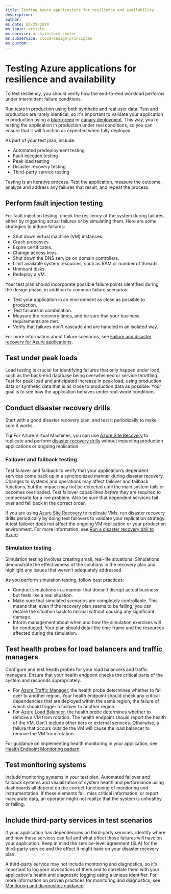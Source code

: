 ```yaml
---
title: Testing Azure applications for resilience and availability
description: 
author: 
ms.date: 03/25/2019
ms.topic: article
ms.service: architecture-center
ms.subservice: cloud-design-principles
ms.custom: 
---
```


# Testing Azure applications for resilience and availability

To test resiliency, you should verify how the end-to-end workload performs under intermittent failure conditions.

Run tests in production using both synthetic and real user data. Test and production are rarely identical, so it's important to validate your application in production using a
[blue-green](https://martinfowler.com/bliki/BlueGreenDeployment.html) or [canary deployment](https://martinfowler.com/bliki/CanaryRelease.html). This way, you’re testing the application in production under real conditions, so you can ensure that it will function as expected when fully deployed.

As part of your test plan, include:

- Automated predeployment testing
- Fault injection testing
- Peak load testing
- Disaster recovery testing
- Third-party service testing

Testing is an iterative process. Test the application, measure the outcome, analyze and address any failures that result, and repeat the process.

## Perform fault injection testing

For fault injection testing, check the resiliency of the system during failures, either by triggering actual failures or by simulating them. Here are some strategies to induce failures:

- Shut down virtual machine (VM) instances.
- Crash processes.
- Expire certificates.
- Change access keys.
- Shut down the DNS service on domain controllers.
- Limit available system resources, such as RAM or number of threads.
- Unmount disks.
- Redeploy a VM.

Your test plan should incorporate possible failure points identified during the design phase, in addition to common failure scenarios:

- Test your application in an environment as close as possible to production.
- Test failures in combination.
- Measure the recovery times, and be sure that your business requirements are met.
- Verify that failures don't cascade and are handled in an isolated way.

For more information about failure scenarios, see [Failure and disaster recovery for Azure applications](./disaster-recovery.md).

## Test under peak loads

Load testing is crucial for identifying failures that only happen under load, such as the back-end database being overwhelmed or service throttling. Test for peak load and anticipated increase in peak load, using production data or synthetic data that is as close to production data as possible. Your goal is to see how the application behaves under real-world conditions.

## Conduct disaster recovery drills

Start with a good disaster recovery plan, and test it periodically to make sure it works.

**Tip** For Azure Virtual Machines, you can use [Azure Site Recovery](/azure/site-recovery/azure-to-azure-quickstart/) to replicate and perform [disaster recovery drills](/azure/site-recovery/azure-to-azure-tutorial-dr-drill/) without impacting production applications or ongoing replication.

### Failover and failback testing

Test failover and failback to verify that your application’s dependent services come back up in a synchronized manner during disaster recovery. Changes to systems and operations may affect failover and failback functions, but the impact may not be detected until the main system fails or becomes overloaded. Test failover capabilities *before* they are required to compensate for a live problem. Also be sure that dependent services fail over and fail back in the correct order.

If you are using [Azure Site Recovery](/azure/site-recovery/) to replicate VMs, run disaster recovery drills periodically by doing test failovers to validate your replication strategy. A test failover does not affect the ongoing VM replication or your production environment. For more information, see [Run a disaster recovery drill to Azure](/azure/site-recovery/site-recovery-test-failover-to-azure).

### Simulation testing

Simulation testing involves creating small, real-life situations. Simulations demonstrate the effectiveness of the solutions in the recovery plan and highlight any issues that weren’t adequately addressed.

As you perform simulation testing, follow best practices:

- Conduct simulations in a manner that doesn’t disrupt actual business but feels like a real situation.
- Make sure that simulated scenarios are completely controllable. This means that, even if the recovery plan seems to be failing, you can restore the situation back to normal without causing any significant damage.
- Inform management about when and how the simulation exercises will be conducted. Your plan should detail the time frame and the resources affected during the simulation.

## Test health probes for load balancers and traffic managers

Configure and test health probes for your load balancers and traffic managers. Ensure that your health endpoint checks the critical parts of the system and responds appropriately.

- For [Azure Traffic Manager](/azure/traffic-manager/traffic-manager-overview/), the health probe determines whether to fail over to another region. Your health endpoint should check any critical dependencies that are deployed within the same region, the failure of which should trigger a failover to another region.
- For [Azure Load Balancer](/azure/load-balancer/load-balancer-overview/), the health probe determines whether to remove a VM from rotation. The health endpoint should report the health of the VM. Don't include other tiers or external services. Otherwise, a failure that occurs outside the VM will cause the load balancer to remove the VM from rotation.

For guidance on implementing health monitoring in your application, see [Health Endpoint Monitoring pattern](../patterns/health-endpoint-monitoring.md).

## Test monitoring systems

Include monitoring systems in your test plan. Automated failover and failback systems and visualization of system health and performance using dashboards all depend on the correct functioning of monitoring and instrumentation. If these elements fail, miss critical information, or report inaccurate data, an operator might not realize that the system is unhealthy or failing.

## Include third-party services in test scenarios

If your application has dependencies on third-party services, identify where and how these services can fail and what effect those failures will have on your application. Keep in mind the service-level agreement (SLA) for the third-party service and the effect it might have on your disaster recovery plan.

A third-party service may not include monitoring and diagnostics, so it's important to log your invocations of them and to correlate them with your application's health and diagnostic logging using a unique identifier. For more information on proven practices for monitoring and diagnostics, see [Monitoring and diagnostics guidance](../best-practices/monitoring.md).
